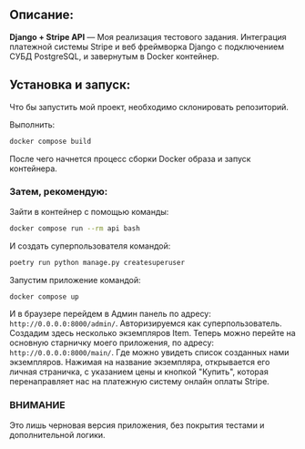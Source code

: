 ## Описание:
**Django + Stripe API** — Моя реализация тестового задания.
Интеграция платежной системы Stripe и веб фреймворка Django с подключением СУБД PostgreSQL, и завернутым в Docker контейнер.
## Установка и запуск:
Что бы запустить мой проект, необходимо склонировать репозиторий.

Выполнить:
```bash
docker compose build
```
После чего начнется процесс сборки Docker образа и запуск контейнера.

### **Затем, рекомендую:**
Зайти в контейнер с помощью команды:
```bash
docker compose run --rm api bash
```
И создать суперпользователя командой:
```bash
poetry run python manage.py createsuperuser
```
Запустим приложение командой:
```bash
docker compose up
```
И в браузере перейдем в Админ панель по адресу: ```http://0.0.0.0:8000/admin/```. Авторизируемся как суперпользователь.
Создадим здесь несколько экземпляров Item.
Теперь можно перейте на основную старничку моего приложения, по адресу: ```http://0.0.0.0:8000/main/```. 
Где можно увидеть список созданных нами экземпляров.
Нажимая на название экземпляра, открывается его личная страничка, с указанием цены и кнопкой "Купить", которая перенаправляет нас на платежную систему онлайн оплаты Stripe.

### ВНИМАНИЕ
Это лишь черновая версия приложения, без покрытия тестами и дополнительной логики.
